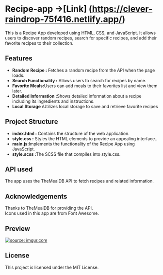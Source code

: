 # Recipe-app  ->[Link] (https://clever-raindrop-75f416.netlify.app/)
<p> This is a Recipe App developed using HTML, CSS, and JavaScript. It allows users to discover random recipes, search for specific recipes, and add their favorite recipes to their collection.</p>
 <h2> Features </h2>
    
  <ul>
        <li><strong> Random Recipe :</strong>  Fetches a random recipe from the API when the page loads.</li>
        <li><strong>Search Functionality :</strong> Allows users to search for recipes by name.</li> 
        <li><strong> Favorite Meals:</strong>Users can add meals to their favorites list and view them later.</li>
        <li><strong> Detailed Information :</strong>Shows detailed information about a recipe including its ingredients and instructions.</li>
        <li><strong> Local Storage :</strong>Utilizes local storage to save and retrieve favorite recipes</li>
    </ul>


   <h2> Project Structure </h2>
    
  <ul>
        <li><strong> index.html :</strong> Contains the structure of the web application.</li>
        <li><strong>style.css  :</strong> Styles the HTML elements to provide an appealing interface..</li> 
        <li><strong> main.js:</strong>Implements the functionality of the Recipe App using JavaScript.</li>
        <li><strong> style.scss  :</strong>The SCSS file that compiles into style.css.</li>
      
   </ul>

   <h2> API used </h2>
   <p> The app uses the TheMealDB API to fetch recipes and related information.</p>
   <h2> Acknowledgements </h2>
   <p> Thanks to TheMealDB for providing the API.<br>
       Icons used in this app are from Font Awesome.
</p>


<h2> Preview </h2>
<a href="https://imgur.com/RzBtTK4"><img src="https://i.imgur.com/RzBtTK4.png" title="source: imgur.com" /></a>

<h2> License </h2>
<p> This project is licensed under the MIT License.</p>
